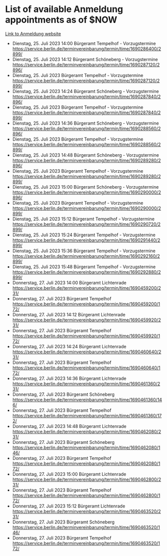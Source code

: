 # List of available Anmeldung appointments as of $NOW
[Link to Anmeldung website](https://service.berlin.de/terminvereinbarung/termin/tag.php?termin=1&anliegen[]=120686&dienstleisterlist=122210,122217,327316,122219,327312,122227,327314,122231,327346,122243,327348,122254,122252,329742,122260,329745,122262,329748,122271,327278,122273,327274,122277,327276,330436,122280,327294,122282,327290,122284,327292,122291,327270,122285,327266,122286,327264,122296,327268,150230,329760,122297,327286,122294,327284,122312,329763,122314,329775,122304,327330,122311,327334,122309,327332,317869,122281,327352,122279,329772,122283,122276,327324,122274,327326,122267,329766,122246,327318,122251,327320,122257,327322,122208,327298,122226,327300&herkunft=http%3A%2F%2Fservice.berlin.de%2Fdienstleistung%2F120686%2F)
- Dienstag, 25. Juli 2023 14:00 Bürgeramt Tempelhof - Vorzugstermine https://service.berlin.de/terminvereinbarung/termin/time/1690286400/2899/
- Dienstag, 25. Juli 2023 14:12 Bürgeramt Schöneberg - Vorzugstermine https://service.berlin.de/terminvereinbarung/termin/time/1690287120/2896/
- Dienstag, 25. Juli 2023  Bürgeramt Tempelhof - Vorzugstermine https://service.berlin.de/terminvereinbarung/termin/time/1690287120/2899/
- Dienstag, 25. Juli 2023 14:24 Bürgeramt Schöneberg - Vorzugstermine https://service.berlin.de/terminvereinbarung/termin/time/1690287840/2896/
- Dienstag, 25. Juli 2023  Bürgeramt Tempelhof - Vorzugstermine https://service.berlin.de/terminvereinbarung/termin/time/1690287840/2899/
- Dienstag, 25. Juli 2023 14:36 Bürgeramt Schöneberg - Vorzugstermine https://service.berlin.de/terminvereinbarung/termin/time/1690288560/2896/
- Dienstag, 25. Juli 2023  Bürgeramt Tempelhof - Vorzugstermine https://service.berlin.de/terminvereinbarung/termin/time/1690288560/2899/
- Dienstag, 25. Juli 2023 14:48 Bürgeramt Schöneberg - Vorzugstermine https://service.berlin.de/terminvereinbarung/termin/time/1690289280/2896/
- Dienstag, 25. Juli 2023  Bürgeramt Tempelhof - Vorzugstermine https://service.berlin.de/terminvereinbarung/termin/time/1690289280/2899/
- Dienstag, 25. Juli 2023 15:00 Bürgeramt Schöneberg - Vorzugstermine https://service.berlin.de/terminvereinbarung/termin/time/1690290000/2896/
- Dienstag, 25. Juli 2023  Bürgeramt Tempelhof - Vorzugstermine https://service.berlin.de/terminvereinbarung/termin/time/1690290000/2899/
- Dienstag, 25. Juli 2023 15:12 Bürgeramt Tempelhof - Vorzugstermine https://service.berlin.de/terminvereinbarung/termin/time/1690290720/2899/
- Dienstag, 25. Juli 2023 15:24 Bürgeramt Tempelhof - Vorzugstermine https://service.berlin.de/terminvereinbarung/termin/time/1690291440/2899/
- Dienstag, 25. Juli 2023 15:36 Bürgeramt Tempelhof - Vorzugstermine https://service.berlin.de/terminvereinbarung/termin/time/1690292160/2899/
- Dienstag, 25. Juli 2023 15:48 Bürgeramt Tempelhof - Vorzugstermine https://service.berlin.de/terminvereinbarung/termin/time/1690292880/2899/
- Donnerstag, 27. Juli 2023 14:00 Bürgeramt Lichtenrade https://service.berlin.de/terminvereinbarung/termin/time/1690459200/231/
- Donnerstag, 27. Juli 2023  Bürgeramt Tempelhof https://service.berlin.de/terminvereinbarung/termin/time/1690459200/172/
- Donnerstag, 27. Juli 2023 14:12 Bürgeramt Lichtenrade https://service.berlin.de/terminvereinbarung/termin/time/1690459920/231/
- Donnerstag, 27. Juli 2023  Bürgeramt Tempelhof https://service.berlin.de/terminvereinbarung/termin/time/1690459920/172/
- Donnerstag, 27. Juli 2023 14:24 Bürgeramt Lichtenrade https://service.berlin.de/terminvereinbarung/termin/time/1690460640/231/
- Donnerstag, 27. Juli 2023  Bürgeramt Tempelhof https://service.berlin.de/terminvereinbarung/termin/time/1690460640/172/
- Donnerstag, 27. Juli 2023 14:36 Bürgeramt Lichtenrade https://service.berlin.de/terminvereinbarung/termin/time/1690461360/231/
- Donnerstag, 27. Juli 2023  Bürgeramt Schöneberg https://service.berlin.de/terminvereinbarung/termin/time/1690461360/146/
- Donnerstag, 27. Juli 2023  Bürgeramt Tempelhof https://service.berlin.de/terminvereinbarung/termin/time/1690461360/172/
- Donnerstag, 27. Juli 2023 14:48 Bürgeramt Lichtenrade https://service.berlin.de/terminvereinbarung/termin/time/1690462080/231/
- Donnerstag, 27. Juli 2023  Bürgeramt Schöneberg https://service.berlin.de/terminvereinbarung/termin/time/1690462080/146/
- Donnerstag, 27. Juli 2023  Bürgeramt Tempelhof https://service.berlin.de/terminvereinbarung/termin/time/1690462080/172/
- Donnerstag, 27. Juli 2023 15:00 Bürgeramt Lichtenrade https://service.berlin.de/terminvereinbarung/termin/time/1690462800/231/
- Donnerstag, 27. Juli 2023  Bürgeramt Tempelhof https://service.berlin.de/terminvereinbarung/termin/time/1690462800/172/
- Donnerstag, 27. Juli 2023 15:12 Bürgeramt Lichtenrade https://service.berlin.de/terminvereinbarung/termin/time/1690463520/231/
- Donnerstag, 27. Juli 2023  Bürgeramt Schöneberg https://service.berlin.de/terminvereinbarung/termin/time/1690463520/146/
- Donnerstag, 27. Juli 2023  Bürgeramt Tempelhof https://service.berlin.de/terminvereinbarung/termin/time/1690463520/172/
